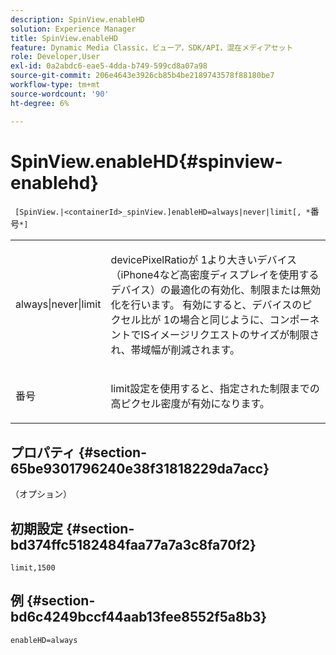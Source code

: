 ```yaml
---
description: SpinView.enableHD
solution: Experience Manager
title: SpinView.enableHD
feature: Dynamic Media Classic，ビューア，SDK/API，混在メディアセット
role: Developer,User
exl-id: 0a2abdc6-eae5-4dda-b749-599cd8a07a98
source-git-commit: 206e4643e3926cb85b4be2189743578f88180be7
workflow-type: tm+mt
source-wordcount: '90'
ht-degree: 6%

---
```


# SpinView.enableHD{#spinview-enablehd}

` [SpinView.|<containerId>_spinView.]enableHD=always|never|limit[, *`番号`*]`

<table id="table_8929B59833DE4E1C89FA4BCF07309809"> 
 <tbody> 
  <tr> 
   <td colname="col1"> <p> <span class="codeph"> always|never|limit</span> </p> </td> 
   <td colname="col2"> <p> <span class="codeph"> devicePixelRatio</span>が<span class="codeph"> 1</span>より大きいデバイス（iPhone4など高密度ディスプレイを使用するデバイス）の最適化の有効化、制限または無効化を行います。 有効にすると、デバイスのピクセル比が<span class="codeph"> 1</span>の場合と同じように、コンポーネントでISイメージリクエストのサイズが制限され、帯域幅が削減されます。 </p> </td> 
  </tr> 
  <tr> 
   <td colname="col1"> <p> <span class="codeph"><span class="varname"> 番号</span></span> </p> </td> 
   <td colname="col2"> <p> <span class="codeph"> limit</span>設定を使用すると、指定された制限までの高ピクセル密度が有効になります。 </p> </td> 
  </tr> 
 </tbody> 
</table>

## プロパティ {#section-65be9301796240e38f31818229da7acc}

（オプション）

## 初期設定 {#section-bd374ffc5182484faa77a7a3c8fa70f2}

`limit,1500`

## 例 {#section-bd6c4249bccf44aab13fee8552f5a8b3}

`enableHD=always`
